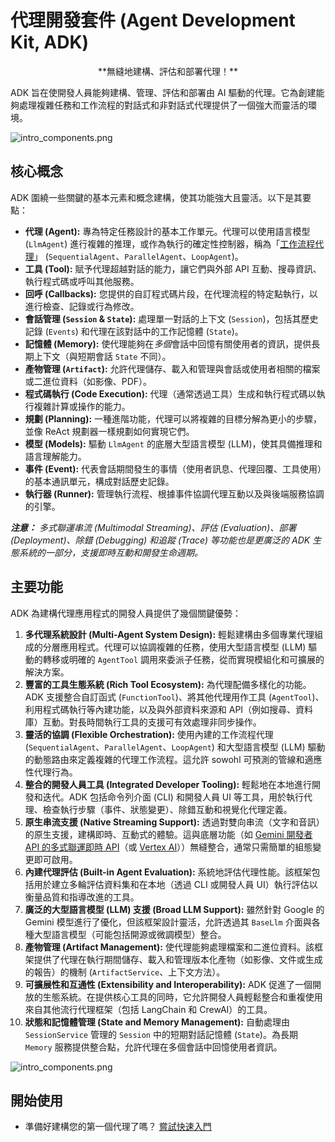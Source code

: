 # 代理開發套件 (Agent Development Kit, ADK)

<div style="text-align:center;">**無縫地建構、評估和部署代理！**</div>

ADK 旨在使開發人員能夠建構、管理、評估和部署由 AI 驅動的代理。它為創建能夠處理複雜任務和工作流程的對話式和非對話式代理提供了一個強大而靈活的環境。

![intro_components.png](../assets/adk-components.png)

## 核心概念

ADK 圍繞一些關鍵的基本元素和概念建構，使其功能強大且靈活。以下是其要點：

* **代理 (Agent):** 專為特定任務設計的基本工作單元。代理可以使用語言模型 (`LlmAgent`) 進行複雜的推理，或作為執行的確定性控制器，稱為「[工作流程代理](agents-workflow-agents.md)」 (`SequentialAgent`、`ParallelAgent`、`LoopAgent`)。
* **工具 (Tool):** 賦予代理超越對話的能力，讓它們與外部 API 互動、搜尋資訊、執行程式碼或呼叫其他服務。
* **回呼 (Callbacks):** 您提供的自訂程式碼片段，在代理流程的特定點執行，以進行檢查、記錄或行為修改。
* **會話管理 (`Session` & `State`):** 處理單一對話的上下文 (`Session`)，包括其歷史記錄 (`Events`) 和代理在該對話中的工作記憶體 (`State`)。
* **記憶體 (Memory):** 使代理能夠在*多個*會話中回憶有關使用者的資訊，提供長期上下文（與短期會話 `State` 不同）。
* **產物管理 (`Artifact`):** 允許代理儲存、載入和管理與會話或使用者相關的檔案或二進位資料（如影像、PDF）。
* **程式碼執行 (Code Execution):** 代理（通常透過工具）生成和執行程式碼以執行複雜計算或操作的能力。
* **規劃 (Planning):** 一種進階功能，代理可以將複雜的目標分解為更小的步驟，並像 ReAct 規劃器一樣規劃如何實現它們。
* **模型 (Models):** 驅動 `LlmAgent` 的底層大型語言模型 (LLM)，使其具備推理和語言理解能力。
* **事件 (Event):** 代表會話期間發生的事情（使用者訊息、代理回覆、工具使用）的基本通訊單元，構成對話歷史記錄。
* **執行器 (Runner):** 管理執行流程、根據事件協調代理互動以及與後端服務協調的引擎。

***注意：** 多式聯運串流 (Multimodal Streaming)、評估 (Evaluation)、部署 (Deployment)、除錯 (Debugging) 和追蹤 (Trace) 等功能也是更廣泛的 ADK 生態系統的一部分，支援即時互動和開發生命週期。*

## 主要功能

ADK 為建構代理應用程式的開發人員提供了幾個關鍵優勢：

1. **多代理系統設計 (Multi-Agent System Design):** 輕鬆建構由多個專業代理組成的分層應用程式。代理可以協調複雜的任務，使用大型語言模型 (LLM) 驅動的轉移或明確的 `AgentTool` 調用來委派子任務，從而實現模組化和可擴展的解決方案。
2. **豐富的工具生態系統 (Rich Tool Ecosystem):** 為代理配備多樣化的功能。ADK 支援整合自訂函式 (`FunctionTool`)、將其他代理用作工具 (`AgentTool`)、利用程式碼執行等內建功能，以及與外部資料來源和 API（例如搜尋、資料庫）互動。對長時間執行工具的支援可有效處理非同步操作。
3. **靈活的協調 (Flexible Orchestration):** 使用內建的工作流程代理 (`SequentialAgent`、`ParallelAgent`、`LoopAgent`) 和大型語言模型 (LLM) 驅動的動態路由來定義複雜的代理工作流程。這允許 sowohl 可預測的管線和適應性代理行為。
4. **整合的開發人員工具 (Integrated Developer Tooling):** 輕鬆地在本地進行開發和迭代。ADK 包括命令列介面 (CLI) 和開發人員 UI 等工具，用於執行代理、檢查執行步驟（事件、狀態變更）、除錯互動和視覺化代理定義。
5. **原生串流支援 (Native Streaming Support):** 透過對雙向串流（文字和音訊）的原生支援，建構即時、互動式的體驗。這與底層功能（如 [Gemini 開發者 API 的多式聯運即時 API](https://ai.google.dev/gemini-api/docs/live)（或 [Vertex AI](https://cloud.google.com/vertex-ai/generative-ai/docs/model-reference/multimodal-live)））無縫整合，通常只需簡單的組態變更即可啟用。
6. **內建代理評估 (Built-in Agent Evaluation):** 系統地評估代理性能。該框架包括用於建立多輪評估資料集和在本地（透過 CLI 或開發人員 UI）執行評估以衡量品質和指導改進的工具。
7. **廣泛的大型語言模型 (LLM) 支援 (Broad LLM Support):** 雖然針對 Google 的 Gemini 模型進行了優化，但該框架設計靈活，允許透過其 `BaseLlm` 介面與各種大型語言模型（可能包括開源或微調模型）整合。
8. **產物管理 (Artifact Management):** 使代理能夠處理檔案和二進位資料。該框架提供了代理在執行期間儲存、載入和管理版本化產物（如影像、文件或生成的報告）的機制 (`ArtifactService`、上下文方法）。
9. **可擴展性和互通性 (Extensibility and Interoperability):** ADK 促進了一個開放的生態系統。在提供核心工具的同時，它允許開發人員輕鬆整合和重複使用來自其他流行代理框架（包括 LangChain 和 CrewAI）的工具。
10. **狀態和記憶體管理 (State and Memory Management):** 自動處理由 `SessionService` 管理的 `Session` 中的短期對話記憶體 (`State`)。為長期 `Memory` 服務提供整合點，允許代理在多個會話中回憶使用者資訊。

![intro_components.png](../assets/adk-lifecycle.png)

## 開始使用

* 準備好建構您的第一個代理了嗎？ [嘗試快速入門](get-started-quickstart.md)
